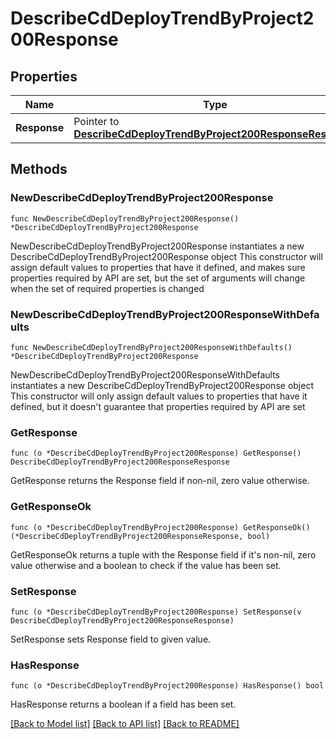 # DescribeCdDeployTrendByProject200Response

## Properties

Name | Type | Description | Notes
------------ | ------------- | ------------- | -------------
**Response** | Pointer to [**DescribeCdDeployTrendByProject200ResponseResponse**](DescribeCdDeployTrendByProject200ResponseResponse.md) |  | [optional] 

## Methods

### NewDescribeCdDeployTrendByProject200Response

`func NewDescribeCdDeployTrendByProject200Response() *DescribeCdDeployTrendByProject200Response`

NewDescribeCdDeployTrendByProject200Response instantiates a new DescribeCdDeployTrendByProject200Response object
This constructor will assign default values to properties that have it defined,
and makes sure properties required by API are set, but the set of arguments
will change when the set of required properties is changed

### NewDescribeCdDeployTrendByProject200ResponseWithDefaults

`func NewDescribeCdDeployTrendByProject200ResponseWithDefaults() *DescribeCdDeployTrendByProject200Response`

NewDescribeCdDeployTrendByProject200ResponseWithDefaults instantiates a new DescribeCdDeployTrendByProject200Response object
This constructor will only assign default values to properties that have it defined,
but it doesn't guarantee that properties required by API are set

### GetResponse

`func (o *DescribeCdDeployTrendByProject200Response) GetResponse() DescribeCdDeployTrendByProject200ResponseResponse`

GetResponse returns the Response field if non-nil, zero value otherwise.

### GetResponseOk

`func (o *DescribeCdDeployTrendByProject200Response) GetResponseOk() (*DescribeCdDeployTrendByProject200ResponseResponse, bool)`

GetResponseOk returns a tuple with the Response field if it's non-nil, zero value otherwise
and a boolean to check if the value has been set.

### SetResponse

`func (o *DescribeCdDeployTrendByProject200Response) SetResponse(v DescribeCdDeployTrendByProject200ResponseResponse)`

SetResponse sets Response field to given value.

### HasResponse

`func (o *DescribeCdDeployTrendByProject200Response) HasResponse() bool`

HasResponse returns a boolean if a field has been set.


[[Back to Model list]](../README.md#documentation-for-models) [[Back to API list]](../README.md#documentation-for-api-endpoints) [[Back to README]](../README.md)


